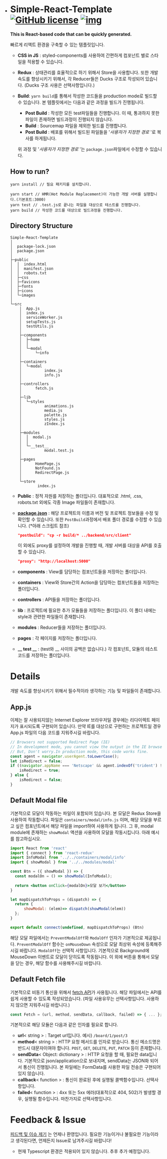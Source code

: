 + # Simple-React-Template [![GitHub license](https://camo.githubusercontent.com/890acbdcb87868b382af9a4b1fac507b9659d9bf/68747470733a2f2f696d672e736869656c64732e696f2f62616467652f6c6963656e73652d4d49542d626c75652e737667)](https://github.com/altmshfkgudtjr/Simple-React-Template/blob/master/LICENSE) [![img](https://img.shields.io/github/v/release/altmshfkgudtjr/Simple-React-Template?color=%2312b886)](https://github.com/altmshfkgudtjr/Simple-React-Template/releases/tag/v1.0.0)

  **This is React-based code that can be quickly generated.**

  빠르게 리액트 환경을 구축할 수 있는 템플릿입니다.

  - **CSS in JS** : styled-components를 사용하여 간편하게 컴포넌트 별로 스타일을 적용할 수 있습니다.
  - **Redux** : 상태관리를 효율적으로 하기 위해서 Store을 사용합니다. 또한 개발속도를 향상시키기 위해서, 각 Reducer들은 Ducks 구조로 작성되어 있습니다. (Ducks 구조 사용은 선택사항입니다.)

  - **Build**: `yarn build`를 통해서 작성한 코드들을 production mode로 빌드할 수 있습니다. 본 템플릿에서는 다음과 같은 과정을 빌드가 진행됩니다.

    - **Post Build** : 작성한 모든 test파일들을 진행합니다. 이 때, 통과하지 못한 파일이 존재하면 빌드과정이 진행되지 않습니다.
    - **Build** : Sourcemap 파일을 제외한 빌드를 진행합니다.
    - **Post Build** : 배포를 위해서 빌드된 파일들을 '*사용자가 지정한 경로* '로 복사를 하게됩니다.

    위 과정 및 '*사용자가 지정한 경로* '는 `package.json`파일에서 수정할 수 있습니다.

  

  

  ## How to run?

  ```shell
  yarn install // 필요 패키지를 설치합니다.
  
  yarn start // HMR(Hot Module Replacement)이 가능한 개발 서버를 실행합니다.(기본포트:3000)
  yarn test // .test.js로 끝나는 파일을 대상으로 테스트를 진행합니다.
  yarn build // 작성한 코드를 대상으로 빌드과정을 진행합니다.
  ```

  

  ## Directory Structure

  ```shell
  Simple-React-Template
  │
  │  package-lock.json
  │  package.json
  │
  ├─public
  │  │  index.html
  │  │  manifest.json
  │  │  robots.txt
  │  ├─css
  │  ├─favicons
  │  ├─fonts
  │  ├─icons
  │  └─images
  │
  └─src
      │  App.js
      │  index.js
      │  serviceWorker.js
      │  setupTests.js
      │  testUtils.js
      │
      ├─components
      │  ├─home
      │  │
      │  └─modal
      │      └─info
      │
      ├─containers
      │  └─modal
      │          index.js
      │          info.js
      │
      ├─controllers
      │      fetch.js
      │
      ├─lib
      │  └─styles
      │          animations.js
      │          media.js
      │          palette.js
      │          styles.js
      │          zIndex.js
      │
      ├─modules
      │  │  modal.js
      │  │
      │  └─__test__
      │          modal.test.js
      │
      ├─pages
      │      HomePage.js
      │      NotFound.js
      │      RedirectPage.js
      │
      └─store
              index.js
  ```

  - **Public** : 정적 자원를 저장하는 폴더입니다. 대표적으로 .html, .css, robots.txt 외에도 각종 Image 파일들이 존재합니다.

  - [**package.json**](https://github.com/altmshfkgudtjr/Simple-React-Template/blob/master/package.json) : 해당 프로젝트의 이름과 버전 및 프로젝트 정보들을 수정 및 확인할 수 있습니다. 또한 `PostBuild`과정에서 배포 폴더 경로를 수정할 수 있습니다. (*아래 스크립트 참조) 

    ```json
    "postbuild": "cp -r build/* ../backend/src/client"
    ```

    이 외에도 proxy를 설정하여 개발을 진행할 때, 개발 서버를 대상을 API를 호출할 수 있습니다.

    ```json
    "proxy": "http://localhost:5000"
    ```

  - **components** : View를 담당하는 컴포넌트들을 저장하는 폴더입니다.

  - **containers** : View와 Store간의 Action을 담당하는 컴포넌트들을 저장하는 폴더입니다.

  - **controllers** : API들을 저장하는 폴더입니다.

  - **lib** : 프로젝트에 필요한 추가 모듈들을 저장하는 폴더입니다. 이 폴더 내에는 style과 관련한 파일들이 존재합니다.

  - **modules** : Reducer들을 저장하는 폴더입니다.

  - **pages** : 각 페이지를 저장하는 폴더입니다.

  - **__ test __** : (test와 __ 사이의 공백은 없습니다.) 각 컴포넌트, 모듈의 테스트 코드를 저장하는 폴더입니다.

  

  

  # Details

  개발 속도를 향상시키기 위해서 필수적이라 생각하는 기능 및 파일들이 존재합니다.

  

  ## App.js

  이제는 잘 사용되지않는 Internet Explorer 브라우저일 경우에는 리다이렉트 페이지가 표시되도록 구현되어 있습니다. 만약 IE를 대상으로 구현하는 프로젝트일 경우 App.js 파일의 다음 코드를 지워주시길 바랍니다.

  ```javascript
  // Browsers not supported Redirect Page (IE)
  // In development mode, you cannot view the output in the IE browser.
  // But, Don't worry.In production mode, this code works fine.
  const agent = navigator.userAgent.toLowerCase();
  let isRedirect = false;
  if ((navigator.appName === 'Netscape' && agent.indexOf('trident') !== -1) || (agent.indexOf("msie") !== -1)) { 
      isRedirect = true; 
  } else {
      isRedirect = false;
  }
  ```

  

  ## Default Modal file

  기본적으로 모달이 작동하는 파일이 포함되어 있습니다. 본 모달은 Redux Store을 사용하여 작동합니다. 파일은 `containers/modal/info.js` 이며, 해당 모달을 부르고 싶은 컴포넌트에서 해당 파일을 import하여 사용하게 됩니다. 그 후, modal module에 존재하는 `showModal` 액션을 사용하여 모달을 작동시킵니다. 아래 예시를 참고하십시오.

  ```jsx
  import React from 'react'
  import { connect } from 'react-redux'
  import InfoModal from '../../containers/modal/info'
  import { showModal } from '../../modules/modal'
  
  const Btn = ({ showModal }) => {
  	const modalOn = () => showModal(InfoModal);
      
  	return <button onClick={modalOn}>모달 보기</button>
  }
  
  let mapDispatchToProps = (dispatch) => {
  	return {
  		showModal: (elem)=> dispatch(showModal(elem))
  	};
  }
  
  export default connect(undefined, mapDispatchToProps) (Btn)
  ```

  해당 모달 파일에서는 `PreventModalOff`와 `ModalOff` 인자가 기본적으로 제공됩니다. `PreventModalOff` 함수는 `onMouseDown` 속성으로 모달 최상위 속성에 등록해주시길 바랍니다. `ModalOff`는 선택적 사항입니다. 기본적으로 Background에 MouseDown 이벤트로 모달이 닫히도록 작동됩니다. 이 외에 버튼을 통해서 모달을 닫는 경우, 해당 함수를 사용해주시길 바랍니다.

  

  ## Default Fetch file

  기본적으로 비동기 통신을 위해서 [fetch API](https://developer.mozilla.org/ko/docs/Web/API/Fetch_API)가 사용됩니다. 해당 파일에서는 API를 쉽게 사용할 수 있도록 작성되었습니다. (파일 사용유무는 선택사항입니다. 사용하지 않으면 지워주시길 바랍니다.)

  ```javascript
  const Fetch = (url, method, sendData, callback, failed) => { ... };
  ```

  기본적으로 해당 모듈은 다음과 같은 인자를 필요로 합니다.

  - **url**< string > : Target url입니다. 예시) `/board/1/post/3`
  - **method**< string > : HTTP 요청 메서드를 인자로 받습니다. 통신 메소드명은 반드시 대문자이여야 합니다.
     `POST`, `GET`,  `DELETE`, `PUT`, `PATCH` 등이 존재합니다.
  - **sendData**< Object: dictionary > : HTTP 요청을 할 때, 필요한 data입니다. 기본적으로 json/application으로 보내지며, sendData는 JSON화 되어서 통신이 진행됩니다. 본 파일에는 FormData를 사용한 파일 전송은 구현되어있지 않습니다.
  - **callback**< function > : 통신이 완료된 후에 실행될 콜백함수입니다. 선택사항입니다.
  - **failed**< function > : 4xx 또는 5xx 에러(대표적으로 404, 502)가 발생할 경우, 실행될 함수입니다. 마찬가지로 선택사항입니다.

  

  

  # Feedback & Issue

  [피드백 및 이슈 제기](https://github.com/altmshfkgudtjr/Simple-React-Template/issues) 는 언제나 환영입니다. 필요한 기능이거나 불필요한 기능이라고 생각된다면, 언제든지 Issue로 남겨주시길 바랍니다!

  + 현재 Typescript 환경은 적용되어 있지 않습니다. 추후 추가 예정입니다.